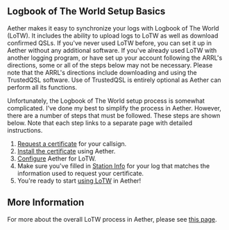 ## Logbook of The World Setup Basics

Aether makes it easy to synchronize your logs with Logbook of The World (LoTW). It includes the ability to upload logs to LoTW as well as download confirmed QSLs. If you've never used LoTW before, you can set it up in Aether without any additional software. If you've already used LoTW with another logging program, or have set up your account following the ARRL's directions, some or all of the steps below may not be necessary. Please note that the ARRL's directions include downloading and using the TrustedQSL software. Use of TrustedQSL is entirely optional as Aether can perform all its functions.

Unfortunately, the Logbook of The World setup process is somewhat complicated. I've done my best to simplify the process in Aether. However, there are a number of steps that must be followed. These steps are shown below. Note that each step links to a separate page with detailed instructions.

1. [Request a certificate](/lotw/requestcertificate.md) for your callsign.
2. [Install the certificate](/lotw/installcertificate.md) using Aether.
3. [Configure](/preferences/qslpreferences.md) Aether for LoTW.
4. Make sure you've filled in [Station Info](/stationinfo.md) for your log that matches the information used to request your certificate.
5. You're ready to start [using LoTW](/lotw/syncinglotw.md) in Aether!

## More Information

For more about the overall LoTW process in Aether, please see [this page](/lotw/lotwtroubleshootingoverview.md).
